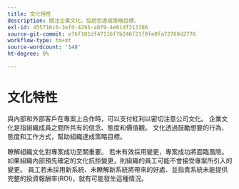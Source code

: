 ```yaml
---
title: 文化特性
description: 關注企業文化，協助您達成策略目標。
exl-id: 455716c6-3efd-4295-a079-4e61df313386
source-git-commit: e76f101df47116f7b246f21f0fe0fa72769d2776
workflow-type: tm+mt
source-wordcount: '148'
ht-degree: 0%

---
```


# 文化特性

與內部和外部客戶在專案上合作時，可以支付紅利以密切注意公司文化。 企業文化是指組織成員之間所共有的信念、態度和價值觀。 文化透過鼓勵想要的行為、態度和工作方式，幫助組織達成策略目標。

瞭解組織文化對專案成功至關重要。 若未有效採用變更，專案成功將面臨風險。 如果組織內部預先確定的文化抗拒變更，則組織的員工可能不會接受專案所引入的變更。 員工若未採用新系統、未瞭解新系統將帶來的好處、並指責系統未能提供完整的投資報酬率(ROI)，就有可能發生這種情況。
